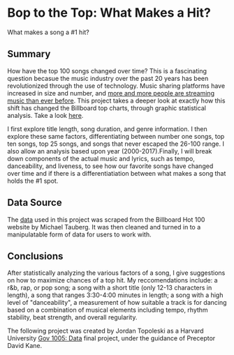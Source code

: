 # Bop to the Top: What Makes a Hit?
What makes a song a #1 hit?

## Summary
How have the top 100 songs changed over time? This is a fascinating question becasue the music industry over the past 20 years has been revolutionized through the use of technology. Music sharing platforms have increased in size and number, and [more and more people are streaming music than ever before](https://www.recordingconnection.com/reference-library/recording-entrepreneurs/how-the-internet-changed-music/). This project takes a deeper look at exactly how this shift has changed the Billboard top charts, through graphic statistical analysis. Take a look [here](https://jtopoleski.shinyapps.io/What-Makes-a-Hit-Song/). 

I first explore title length, song duration, and genre information. I then explore these same factors, differentiating between number one songs, top ten songs, top 25 songs, and songs that never escaped the 26-100 range. I also allow an analysis based upon year (2000-2017).Finally, I will break down components of the actual music and lyrics, such as tempo, danceability, and liveness, to see how our favorite songs have changed over time and if there is a differentiatiation between what makes a song that holds the #1 spot.

## Data Source
The [data](https://github.com/taubergm/Billboard-Spotify-Lyrics-Music-analysis) used in this project was scraped from the Billboard Hot 100 website by Michael Tauberg. It was then cleaned and turned in to a manipulatable form of data for users to work with.

## Conclusions
After statistically analyzing the various factors of a song, I give suggestions on how to maximize chances of a top hit. My reccomendations include: a r&b, rap, or pop song; a song with a short title (only 12-13 characters in length), a song that ranges 3:30-4:00 minutes in length; a song with a high level of "danceability", a measurement of how suitable a track is for dancing based on a combination of musical elements including tempo, rhythm stability, beat strength, and overall regularity.


The following project was created by Jordan Topoleski as a Harvard University [Gov 1005: Data](https://www.davidkane.info/files/gov_1005_fall_2018.pdf) final project, under the guidance of Preceptor David Kane.
